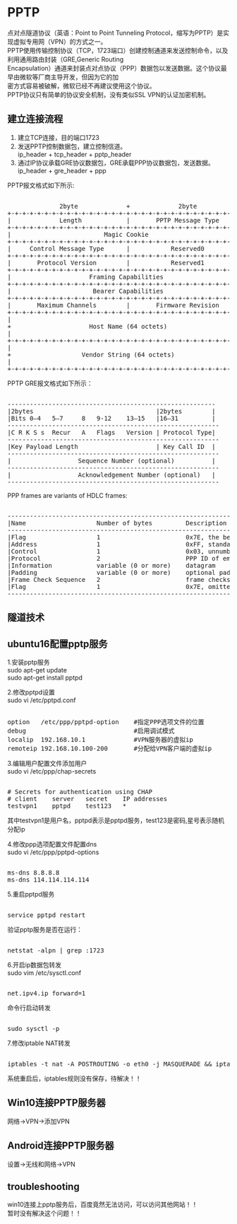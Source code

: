 # PPTP            
点对点隧道协议（英语：Point to Point Tunneling Protocol，缩写为PPTP）是实现虚拟专用网（VPN）的方式之一。       
PPTP使用传输控制协议（TCP，1723端口）创建控制通道来发送控制命令，以及利用通用路由封装（GRE,Generic Routing  
Encapsulation）通道来封装点对点协议（PPP）数据包以发送数据。这个协议最早由微软等厂商主导开发，但因为它的加  
密方式容易被破解，微软已经不再建议使用这个协议。         
PPTP协议只有简单的协议安全机制，没有类似SSL VPN的认证加密机制。      
      
## 建立连接流程    
1. 建立TCP连接，目的端口1723    
2. 发送PPTP控制数据包，建立控制信道。    
	ip_header + tcp_header + pptp_header  
3. 通过IP协议承载GRE协议数据包，GRE承载PPP协议数据包，发送数据。     
	ip_header + gre_header + ppp   
    
PPTP报文格式如下所示:    
<pre>    
              2byte             +             2byte         
+-+-+-+-+-+-+-+-+-+-+-+-+-+-+-+-+-+-+-+-+-+-+-+-+-+-+-+-+-+-+-+-+    
|             Length            |       PPTP Message Type       |    
+-+-+-+-+-+-+-+-+-+-+-+-+-+-+-+-+-+-+-+-+-+-+-+-+-+-+-+-+-+-+-+-+    
|                         Magic Cookie                          |    
+-+-+-+-+-+-+-+-+-+-+-+-+-+-+-+-+-+-+-+-+-+-+-+-+-+-+-+-+-+-+-+-+    
|     Control Message Type      |           Reserved0           |    
+-+-+-+-+-+-+-+-+-+-+-+-+-+-+-+-+-+-+-+-+-+-+-+-+-+-+-+-+-+-+-+-+    
|       Protocol Version        |           Reserved1           |    
+-+-+-+-+-+-+-+-+-+-+-+-+-+-+-+-+-+-+-+-+-+-+-+-+-+-+-+-+-+-+-+-+    
|                     Framing Capabilities                      |    
+-+-+-+-+-+-+-+-+-+-+-+-+-+-+-+-+-+-+-+-+-+-+-+-+-+-+-+-+-+-+-+-+    
|                      Bearer Capabilities                      |    
+-+-+-+-+-+-+-+-+-+-+-+-+-+-+-+-+-+-+-+-+-+-+-+-+-+-+-+-+-+-+-+-+    
|       Maximum Channels        |       Firmware Revision       |    
+-+-+-+-+-+-+-+-+-+-+-+-+-+-+-+-+-+-+-+-+-+-+-+-+-+-+-+-+-+-+-+-+    
|                                                               |    
+                     Host Name (64 octets)                     +    
|                                                               |    
+-+-+-+-+-+-+-+-+-+-+-+-+-+-+-+-+-+-+-+-+-+-+-+-+-+-+-+-+-+-+-+-+    
|                                                               |    
+                   Vendor String (64 octets)                   +    
|                                                               |    
+-+-+-+-+-+-+-+-+-+-+-+-+-+-+-+-+-+-+-+-+-+-+-+-+-+-+-+-+-+-+-+-+    
</pre>    
  
PPTP GRE报文格式如下所示：  
<pre>  
--------------------------------------------------------  
|2bytes                                 |2bytes        |  
|Bits 0–4   5–7     8   9-12    13–15   |16–31         |  
---------------------------------------------------------  
|C R K S s  Recur   A   Flags   Version | Protocol Type|  
---------------------------------------------------------  
|Key Payload Length                     | Key Call ID  |  
---------------------------------------------------------  
|                  Sequence Number (optional)          |  
---------------------------------------------------------  
|                  Acknowledgement Number (optional)   |  
---------------------------------------------------------  
</pre>  
  
PPP frames are variants of HDLC frames:  
<pre>  
-----------------------------------------------------------------------------------  
|Name                   Number of bytes         Description  
-----------------------------------------------------------------------------------  
|Flag                   1                       0x7E, the beginning of a PPP frame  
|Address                1                       0xFF, standard broadcast address  
|Control                1                       0x03, unnumbered data  
|Protocol               2                       PPP ID of embedded data  
|Information            variable (0 or more)    datagram  
|Padding                variable (0 or more)    optional padding  
|Frame Check Sequence   2                       frame checksum  
|Flag                   1                       0x7E, omitted for successive PPP packets   
-----------------------------------------------------------------------------------  
</pre>  
  
## 隧道技术  
    
    
## ubuntu16配置pptp服务            
1.安装pptp服务            
sudo apt-get update             
sudo apt-get install pptpd            
            
            
2.修改pptpd设置            
sudo vi /etc/pptpd.conf            
            
<pre>            
option   /etc/ppp/pptpd-option    #指定PPP选项文件的位置            
debug                             #启用调试模式            
localip  192.168.10.1             #VPN服务器的虚拟ip            
remoteip 192.168.10.100-200       #分配给VPN客户端的虚拟ip            
</pre>            
            
3.编辑用户配置文件添加用户            
sudo vi /etc/ppp/chap-secrets            
          
<pre>            
# Secrets for authentication using CHAP            
# client    server   secret    IP addresses            
testvpn1    pptpd    test123   *            
</pre>            
其中testvpn1是用户名，pptpd表示是pptpd服务，test123是密码,星号表示随机分配ip            
            
4.修改ppp选项配置文件配置dns            
sudo vi /etc/ppp/pptpd-options            
          
<pre>            
ms-dns 8.8.8.8            
ms-dns 114.114.114.114            
</pre>            
            
5.重启pptpd服务            
<pre>            
service pptpd restart            
</pre>            
            
验证pptp服务是否在运行：            
<pre>            
netstat -alpn | grep :1723            
</pre>            
          
6.开启ip数据包转发          
sudo vim /etc/sysctl.conf           
          
<pre>          
net.ipv4.ip_forward=1          
</pre>          
命令行启动转发          
<pre>          
sudo sysctl -p          
</pre>          
            
7.修改iptable NAT转发            
<pre>            
iptables -t nat -A POSTROUTING -o eth0 -j MASQUERADE && iptables-save            
</pre>            
系统重启后，iptables规则没有保存，待解决！！      
            
        
## Win10连接PPTP服务器        
网络->VPN->添加VPN        
        
## Android连接PPTP服务器        
设置->无线和网络->VPN        
            
## troubleshooting      
win10连接上pptp服务后，百度竟然无法访问，可以访问其他网站！！            
暂时没有解决这个问题！！            
